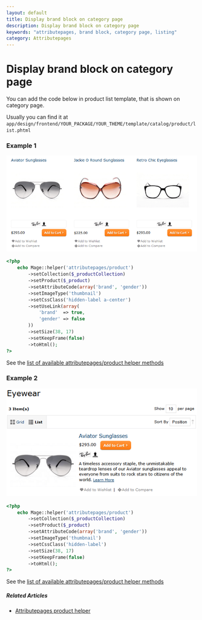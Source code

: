 ```yaml
---
layout: default
title: Display brand block on category page
description: Display brand block on category page
keywords: "attributepages, brand block, category page, listing"
category: Attributepages
---
```


# Display brand block on category page

You can add the code below in product list template, that is shown on category page.

Usually you can find it at
`app/design/frontend/YOUR_PACKAGE/YOUR_THEME/template/catalog/product/list.phtml`

### Example 1

![Brand block on category page](/images/attributepages/use-cases/brand_block_on_category_page.png)

```php
<?php
    echo Mage::helper('attributepages/product')
        ->setCollection($_productCollection)
        ->setProduct($_product)
        ->setAttributeCode(array('brand', 'gender'))
        ->setImageType('thumbnail')
        ->setCssClass('hidden-label a-center')
        ->setUseLink(array(
            'brand'  => true,
            'gender' => false
        ))
        ->setSize(38, 17)
        ->setKeepFrame(false)
        ->toHtml();
?>
```

See the [list of available attributepages/product helper methods][product_helper_methods]

### Example 2

![Brand block on category page](/images/attributepages/use-cases/brand_block_on_category_page_list_mode.png)

```php
<?php
    echo Mage::helper('attributepages/product')
        ->setCollection($_productCollection)
        ->setProduct($_product)
        ->setAttributeCode(array('brand', 'gender'))
        ->setImageType('thumbnail')
        ->setCssClass('hidden-label')
        ->setSize(38, 17)
        ->setKeepFrame(false)
        ->toHtml();
?>
```

See the [list of available attributepages/product helper methods][product_helper_methods]

##### Related Articles
- [Attributepages product helper][product_helper]

[product_helper]: /m1/attributepages/widgets-and-blocks/product-option-helper/ "'attributepages/product' helper"
[product_helper_methods]: /m1/attributepages/widgets-and-blocks/product-option-helper/#helper-methods "List of available 'attributepages/product' helper methods"
